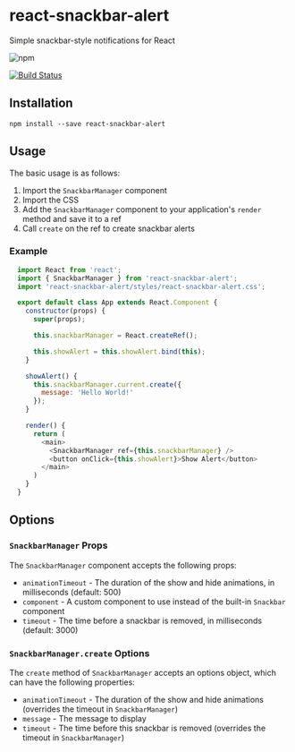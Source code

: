# react-snackbar-alert
Simple snackbar-style notifications for React

![npm](https://img.shields.io/npm/v/react-snackbar-alert.svg)

[![Build Status](https://travis-ci.org/joeattardi/react-snackbar-alert.svg?branch=master)](https://travis-ci.org/joeattardi/react-snackbar-alert)

## Installation

    npm install --save react-snackbar-alert

## Usage

The basic usage is as follows:

1. Import the `SnackbarManager` component
2. Import the CSS
3. Add the `SnackbarManager` component to your application's `render` method and save it to a ref
4. Call `create` on the ref to create snackbar alerts

### Example

```javascript
  import React from 'react';
  import { SnackbarManager } from 'react-snackbar-alert';
  import 'react-snackbar-alert/styles/react-snackbar-alert.css';

  export default class App extends React.Component {
    constructor(props) {
      super(props);

      this.snackbarManager = React.createRef();

      this.showAlert = this.showAlert.bind(this);
    }

    showAlert() {
      this.snackbarManager.current.create({
        message: 'Hello World!'
      });
    }

    render() {
      return (
        <main>
          <SnackbarManager ref={this.snackbarManager} />
          <button onClick={this.showAlert}>Show Alert</button>
        </main>
      )
    }
  }
```

## Options

### `SnackbarManager` Props

The `SnackbarManager` component accepts the following props:

- `animationTimeout` - The duration of the show and hide animations, in milliseconds (default: 500)
- `component` - A custom component to use instead of the built-in `Snackbar` component
- `timeout` - The time before a snackbar is removed, in milliseconds (default: 3000)

### `SnackbarManager.create` Options

The `create` method of `SnackbarManager` accepts an options object, which can have the following properties:

- `animationTimeout` - The duration of the show and hide animations (overrides the timeout in `SnackbarManager`)
- `message` - The message to display
- `timeout` - The time before this snackbar is removed (overrides the timeout in `SnackbarManager`)
